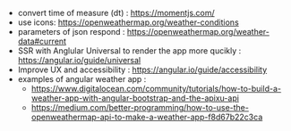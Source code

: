 * convert time of measure (dt) : https://momentjs.com/
* use icons: https://openweathermap.org/weather-conditions
* parameters of json respond :  https://openweathermap.org/weather-data#current
* SSR with Anglular Universal to render the app more qucikly : https://angular.io/guide/universal
* Improve UX and accessibility : https://angular.io/guide/accessibility
* examples of angular weather app : 
    * https://www.digitalocean.com/community/tutorials/how-to-build-a-weather-app-with-angular-bootstrap-and-the-apixu-api
    * https://medium.com/better-programming/how-to-use-the-openweathermap-api-to-make-a-weather-app-f8d67b22c3ca